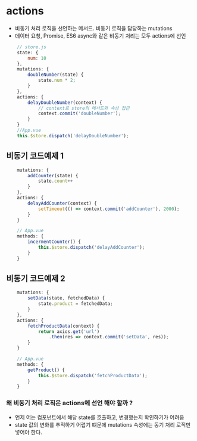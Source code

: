 # actions
+ 비동기 처리 로직을 선언하는 메서드. 비동기 로직을 담당하는 mutations
+ 데이터 요청, Promise, ES6 async와 같은 비동기 처리는 모두 actions에 선언
```javascript
    // store.js
    state: {
        num: 10
    },
    mutations: {
        doubleNumber(state) {
            state.num * 2;
        }
    },
    actions: {
        delayDoubleNumber(context) {
            // context로 store의 메서드와 속성 접근
            context.commit('doubleNumber');
        }
    }
    //App.vue
    this.$store.dispatch('delayDoubleNumber');
```
## 비동기 코드예제 1
```javascript
    mutations: {
        addCounter(state) {
            state.count++
        }
    },
    actions: {
        delayAddCounter(context) {
            setTimeout(() => context.commit('addCounter'), 2000);
        }
    }

    // App.vue
    methods: {
        incermentCounter() {
            this.$store.dispatch('delayAddCounter');
        }
    }
```
## 비동기 코드예제 2
```javascript
    mutations: {
        setData(state, fetchedData) {
            state.product = fetchedData;
        }
    },
    actions: {
        fetchProductData(context) {
            return axios.get('url')
                .then(res => context.commit('setData', res));
        }
    }

    // App.vue
    methods: {
        getProduct() {
            this.$store.dispatch('fetchProductData');
        }
    }
```
### 왜 비동기 처리 로직은 actions에 선언 해야 할까 ?
+ 언제 어는 컴포넌트에서 해당 state를 호출하고, 변경했는지 확인하기가 어려움
+ state 값의 변화를 추적하기 어렵기 떄문에 mutations 속성에는 동기 처리 로직만 넣어야 한다.